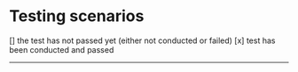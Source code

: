 # Testing scenarios 

[] the test has not passed yet (either not conducted or failed)
[x] test has been conducted and passed 

---


